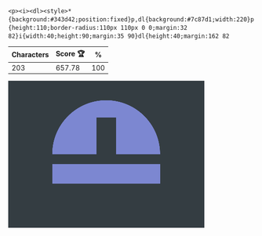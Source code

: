 `<p><i><dl><style>*{background:#343d42;position:fixed}p,dl{background:#7c87d1;width:220}p{height:110;border-radius:110px 110px 0 0;margin:32 82}i{width:40;height:90;margin:35 90}dl{height:40;margin:162 82`

| Characters | Score 🏆 | %   |
| ---------- | -------- | --- |
| 203        | 657.78   | 100 |

![](/2025/feb2025/12/20250212.png)
